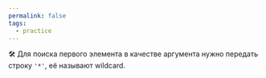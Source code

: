 ```yaml
---
permalink: false
tags:
  - practice
---
```

🛠 Для поиска первого элемента в качестве аргумента нужно передать строку `'*'`, её называют wildcard.
